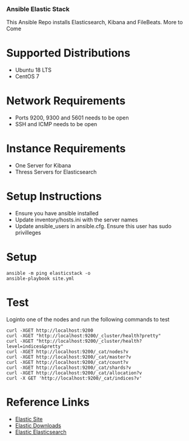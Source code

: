 ### Ansible Elastic Stack
This Ansible Repo installs Elasticsearch, Kibana and FileBeats. More to Come

# Supported Distributions
* Ubuntu 18 LTS
* CentOS 7

# Network Requirements
* Ports 9200, 9300 and 5601 needs to be open
* SSH and ICMP needs to be open

# Instance Requirements
* One Server for Kibana
* Thress Servers for Elasticsearch

# Setup Instructions
* Ensure you have ansible installed
* Update inventory/hosts.ini with the server names
* Update ansible_users in ansible.cfg. Ensure this user has sudo privilleges

# Setup
```
ansible -m ping elasticstack -o
ansible-playbook site.yml
```

# Test
Loginto one of the nodes and run the following commands to test
```
curl -XGET http://localhost:9200
curl -XGET "http://localhost:9200/_cluster/health?pretty"
curl -XGET "http://localhost:9200/_cluster/health?level=indices&pretty"
curl -XGET http://localhost:9200/_cat/nodes?v
curl -XGET http://localhost:9200/_cat/master?v
curl -XGET http://localhost:9200/_cat/count?v
curl -XGET http://localhost:9200/_cat/shards?v
curl -XGET http://localhost:9200/_cat/allocation?v
curl -X GET 'http://localhost:9200/_cat/indices?v'
```

# Reference Links
* [Elastic Site](https://www.elastic.co/)
* [Elastic Downloads](https://www.elastic.co/downloads/)
* [Elastic Elasticsearch](https://www.elastic.co/downloads/past-releases#elasticsearch)
